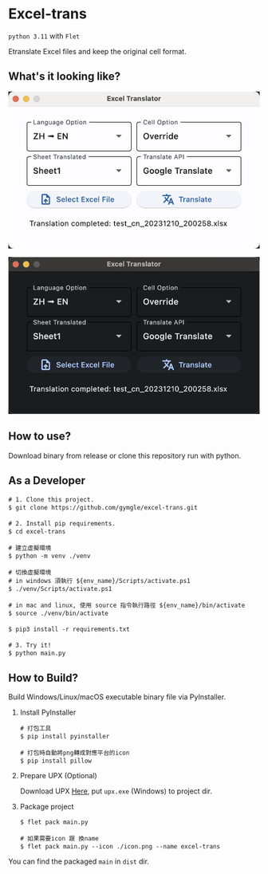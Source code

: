 # Excel-trans

`python 3.11` with `Flet`

Etranslate Excel files and keep the original cell format.

## What's it looking like?
![screenshot](./assets/app_light.png)

![screenshot](./assets/app_dark.png)

## How to use?

Download binary from release or clone this repository run with python.

## As a Developer

```shell
# 1. Clone this project.
$ git clone https://github.com/gymgle/excel-trans.git

# 2. Install pip requirements. 
$ cd excel-trans

# 建立虛擬環境
$ python -m venv ./venv

# 切換虛擬環境
# in windows 須執行 ${env_name}/Scripts/activate.ps1
$ ./venv/Scripts/activate.ps1

# in mac and linux, 使用 source 指令執行路徑 ${env_name}/bin/activate
$ source ./venv/bin/activate

$ pip3 install -r requirements.txt

# 3. Try it!
$ python main.py
```

## How to Build?

Build Windows/Linux/macOS executable binary file via PyInstaller.

1. Install PyInstaller
    ``` shell
    # 打包工具
    $ pip install pyinstaller

    # 打包時自動將png轉成對應平台的icon
    $ pip install pillow
    ```

2. Prepare UPX (Optional)

    Download UPX [Here](https://github.com/upx/upx/releases), put `upx.exe` (Windows) to project dir.

3. Package project
    ```shell
    $ flet pack main.py

    # 如果需要icon 跟 換name
    $ flet pack main.py --icon ./icon.png --name excel-trans 
    ```

You can find the packaged `main` in `dist` dir.
